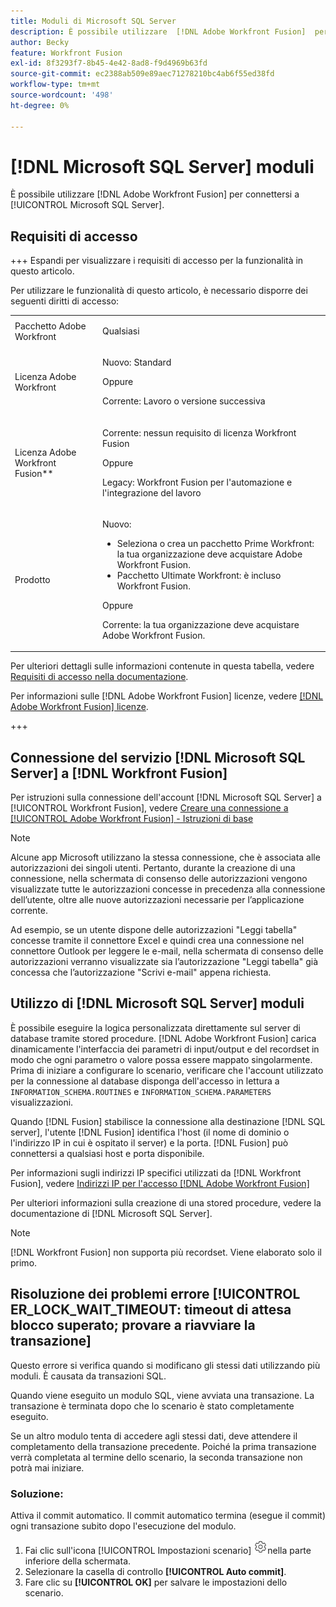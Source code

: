 ```yaml
---
title: Moduli di Microsoft SQL Server
description: È possibile utilizzare  [!DNL Adobe Workfront Fusion]  per connettersi a Microsoft SQL Server.
author: Becky
feature: Workfront Fusion
exl-id: 8f3293f7-8b45-4e42-8ad8-f9d4969b63fd
source-git-commit: ec2388ab509e89aec71278210bc4ab6f55ed38fd
workflow-type: tm+mt
source-wordcount: '498'
ht-degree: 0%

---
```


# [!DNL Microsoft SQL Server] moduli

È possibile utilizzare [!DNL Adobe Workfront Fusion] per connettersi a [!UICONTROL Microsoft SQL Server].

## Requisiti di accesso

+++ Espandi per visualizzare i requisiti di accesso per la funzionalità in questo articolo.

Per utilizzare le funzionalità di questo articolo, è necessario disporre dei seguenti diritti di accesso:

<table style="table-layout:auto">
 <col> 
 <col> 
 <tbody> 
  <tr> 
   <td role="rowheader">Pacchetto Adobe Workfront</td> 
   <td> <p>Qualsiasi</p> </td> 
  </tr> 
  <tr data-mc-conditions=""> 
   <td role="rowheader">Licenza Adobe Workfront</td> 
   <td> <p>Nuovo: Standard</p><p>Oppure</p><p>Corrente: Lavoro o versione successiva</p> </td> 
  </tr> 
  <tr> 
   <td role="rowheader">Licenza Adobe Workfront Fusion**</td> 
   <td>
   <p>Corrente: nessun requisito di licenza Workfront Fusion</p>
   <p>Oppure</p>
   <p>Legacy: Workfront Fusion per l'automazione e l'integrazione del lavoro </p>
   </td> 
  </tr> 
  <tr> 
   <td role="rowheader">Prodotto</td> 
   <td>
   <p>Nuovo:</p> <ul><li>Seleziona o crea un pacchetto Prime Workfront: la tua organizzazione deve acquistare Adobe Workfront Fusion.</li><li>Pacchetto Ultimate Workfront: è incluso Workfront Fusion.</li></ul>
   <p>Oppure</p>
   <p>Corrente: la tua organizzazione deve acquistare Adobe Workfront Fusion.</p>
   </td> 
  </tr>
 </tbody> 
</table>

Per ulteriori dettagli sulle informazioni contenute in questa tabella, vedere [Requisiti di accesso nella documentazione](/help/workfront-fusion/references/licenses-and-roles/access-level-requirements-in-documentation.md).

Per informazioni sulle [!DNL Adobe Workfront Fusion] licenze, vedere [[!DNL Adobe Workfront Fusion] licenze](/help/workfront-fusion/set-up-and-manage-workfront-fusion/licensing-operations-overview/license-automation-vs-integration.md).

+++

## Connessione del servizio [!DNL Microsoft SQL Server] a [!DNL Workfront Fusion]

Per istruzioni sulla connessione dell&#39;account [!DNL Microsoft SQL Server] a [!UICONTROL Workfront Fusion], vedere [Creare una connessione a [!UICONTROL Adobe Workfront Fusion] - Istruzioni di base](/help/workfront-fusion/create-scenarios/connect-to-apps/connect-to-fusion-general.md)

>[!NOTE]
>
>Alcune app Microsoft utilizzano la stessa connessione, che è associata alle autorizzazioni dei singoli utenti. Pertanto, durante la creazione di una connessione, nella schermata di consenso delle autorizzazioni vengono visualizzate tutte le autorizzazioni concesse in precedenza alla connessione dell’utente, oltre alle nuove autorizzazioni necessarie per l’applicazione corrente.
>
>Ad esempio, se un utente dispone delle autorizzazioni &quot;Leggi tabella&quot; concesse tramite il connettore Excel e quindi crea una connessione nel connettore Outlook per leggere le e-mail, nella schermata di consenso delle autorizzazioni verranno visualizzate sia l’autorizzazione &quot;Leggi tabella&quot; già concessa che l’autorizzazione &quot;Scrivi e-mail&quot; appena richiesta.

## Utilizzo di [!DNL Microsoft SQL Server] moduli

È possibile eseguire la logica personalizzata direttamente sul server di database tramite stored procedure. [!DNL Adobe Workfront Fusion] carica dinamicamente l&#39;interfaccia dei parametri di input/output e del recordset in modo che ogni parametro o valore possa essere mappato singolarmente. Prima di iniziare a configurare lo scenario, verificare che l&#39;account utilizzato per la connessione al database disponga dell&#39;accesso in lettura a `INFORMATION_SCHEMA.ROUTINES` e `INFORMATION_SCHEMA.PARAMETERS` visualizzazioni.

Quando [!DNL Fusion] stabilisce la connessione alla destinazione [!DNL SQL server], l&#39;utente [!DNL Fusion] identifica l&#39;host (il nome di dominio o l&#39;indirizzo IP in cui è ospitato il server) e la porta. [!DNL Fusion] può connettersi a qualsiasi host e porta disponibile.

Per informazioni sugli indirizzi IP specifici utilizzati da [!DNL Workfront Fusion], vedere [Indirizzi IP per l&#39;accesso [!DNL Adobe Workfront Fusion]](/help/workfront-fusion/set-up-and-manage-workfront-fusion/set-up-and-manage-orgs-and-teams/set-up-orgs-teams-and-users/set-up-ip-addresses-for-fusion.md)

Per ulteriori informazioni sulla creazione di una stored procedure, vedere la documentazione di [!DNL Microsoft SQL Server].

>[!NOTE]
>
>[!DNL Workfront Fusion] non supporta più recordset. Viene elaborato solo il primo.

## Risoluzione dei problemi errore [!UICONTROL ER_LOCK_WAIT_TIMEOUT: timeout di attesa blocco superato; provare a riavviare la transazione]

Questo errore si verifica quando si modificano gli stessi dati utilizzando più moduli. È causata da transazioni SQL.

Quando viene eseguito un modulo SQL, viene avviata una transazione. La transazione è terminata dopo che lo scenario è stato completamente eseguito.

Se un altro modulo tenta di accedere agli stessi dati, deve attendere il completamento della transazione precedente. Poiché la prima transazione verrà completata al termine dello scenario, la seconda transazione non potrà mai iniziare.

### Soluzione:

Attiva il commit automatico. Il commit automatico termina (esegue il commit) ogni transazione subito dopo l&#39;esecuzione del modulo.

1. Fai clic sull&#39;icona [!UICONTROL Impostazioni scenario] ![Icona Impostazioni scenario](/help/workfront-fusion/references/apps-and-modules/assets/scenario-settings-icon.png)nella parte inferiore della schermata.
1. Selezionare la casella di controllo **[!UICONTROL Auto commit]**.
1. Fare clic su **[!UICONTROL OK]** per salvare le impostazioni dello scenario.
